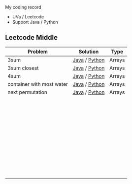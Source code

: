 My coding record

* UVa / Leetcode
* Support Java / Python



## Leetcode Middle

| Problem                   | Solution                                                     | Type   |
| ------------------------- | ------------------------------------------------------------ | ------ |
| 3sum                      | [Java](./leetcode/Middle_Java/3sum.java) / [Python](./leetcode/Middle_Python/3sum.py) | Arrays |
| 3sum closest              | [Java](./leetcode/Middle_Java/3sum-closest.java) / [Python](./leetcode/Middle_Python/3sum-closest.py) | Arrays |
| 4sum                      | [Java](./leetcode/Middle_Java/4sum.java) / [Python](./leetcode/Middle_Python/4sum.py) | Arrays |
| container with most water | [Java](./leetcode/Middle_Java/container-with-most-water.java) / [Python](./leetcode/Middle_Python/container-with-most-water.py) | Arrays |
| next permutation          | [Java](./leetcode/Middle_Java/next-permutation.java) / [Python](./leetcode/Middle_Python/next-permutation.py) | Arrays |
|                           |                                                              |        |
|                           |                                                              |        |
|                           |                                                              |        |
|                           |                                                              |        |
|                           |                                                              |        |
|                           |                                                              |        |
|                           |                                                              |        |
|                           |                                                              |        |
|                           |                                                              |        |
|                           |                                                              |        |
|                           |                                                              |        |
|                           |                                                              |        |
|                           |                                                              |        |
|                           |                                                              |        |
|                           |                                                              |        |
|                           |                                                              |        |
|                           |                                                              |        |
|                           |                                                              |        |
|                           |                                                              |        |
|                           |                                                              |        |
|                           |                                                              |        |
|                           |                                                              |        |
|                           |                                                              |        |
|                           |                                                              |        |
|                           |                                                              |        |
|                           |                                                              |        |
|                           |                                                              |        |
|                           |                                                              |        |
|                           |                                                              |        |
|                           |                                                              |        |
|                           |                                                              |        |
|                           |                                                              |        |
|                           |                                                              |        |
|                           |                                                              |        |
|                           |                                                              |        |
|                           |                                                              |        |
|                           |                                                              |        |
|                           |                                                              |        |
|                           |                                                              |        |
|                           |                                                              |        |
|                           |                                                              |        |
|                           |                                                              |        |
|                           |                                                              |        |
|                           |                                                              |        |

